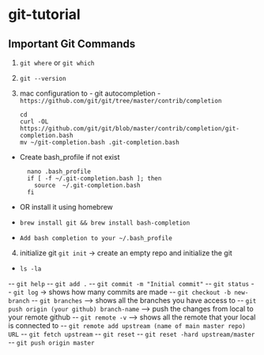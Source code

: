 # git-tutorial

## Important Git Commands

1. `git where` or `git which`
2. `git --version`
3. mac configuration to - git autocompletion - `https://github.com/git/git/tree/master/contrib/completion`

   
   ```
   cd
   curl -OL https://github.com/git/git/blob/master/contrib/completion/git-completion.bash
   mv ~/git-completion.bash .git-completion.bash
   ```
- Create bash_profile if not exist

  ```
    nano .bash_profile
    if [ -f ~/.git-completion.bash ]; then
      source  ~/.git-completion.bash
    fi
  ```
- OR install it using homebrew
-   `brew install git && brew install bash-completion`
-   `Add bash completion to your ~/.bash_profile`

4. initialize git `git init` -> create an empty repo and initialize the git
- `ls -la`

-- `git help`
-- `git add .`
-- `git commit -m "Initial commit"`
-- `git status`
-- `git log` -> shows how many commits are made
-- `git checkout -b new-branch`
--  `git branches` --> shows all the branches you have access to
-- `git push origin (your github) branch-name` --> push the changes from local to your remote github
-- `git remote -v` --> shows all the remote that your local is connected to
-- `git remote add upstream (name of main master repo) URL`
-- `git fetch upstream`
-- `git reset`
-- `git reset -hard upstream/master`
-- `git push origin master`
